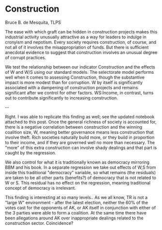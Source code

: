 # Construction

Bruce B. de Mesquita, TLPS

The ease with which graft can be hidden in construction projects makes
this industrial activity unusually attractive as a way for leaders to
indulge in cronyism and nepotism. Every society requires construction,
of course, and not all of it involves the misappropriation of
funds. But there is sufficient anecdotal evidence to suggest that
construction involves an unusual degree of corrupt practices.

We test the relationship between our indicator Construction and the
effects of W and W/S using our standard models. The selectorate model
performs well when it comes to assessing Construction, though the
substantive impact is more modest than for corruption. W by itself is
significantly associated with a dampening of construction projects and
remains significant after we control for other factors. WS:Income, in
contrast, turns out to contribute significantly to increasing
construction.

--

Right. I was able to replicate this finding as well; see the updated
notebook attached to this post. Once the general richness of society
is accounted for, there is a negative correlation between construction
and the winning coalition size, W, meaning better governance means
less construction that involve theft. Rich societies naturally build
more, or they build in proportion to their income, and if they are
governed well no more than necessary. The "more" of this extra
construction can involve shady dealings and that part is caught by the
regression.

We also control for what it is traditionally known as democracy
mirroring BBM and his book. In a separate regression we take out
effects of W,S from inside this traditional "democracy" variable, so
what remains (the residuals) are taken to be all other parts
(benefits?) of democracy that is not related to W or S. This residual
has no effect on the regression, meaning traditional concept of
democracy is irrelevant.

This finding is interesting at so many levels.. As we all know, TR is
not a "large W" environment - after the latest election, neither the
60% of the votes cast for the opponents of AK, or AK itself in
conjunction with either of the 3 parties were able to form a
coalition. At the same time there have been allegations around AK over
inappropriate dealings related to the construction
sector. Coincidence?









